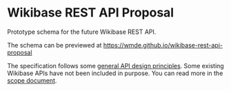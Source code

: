 # Wikibase REST API Proposal

Prototype schema for the future Wikibase REST API.

The schema can be previewed at https://wmde.github.io/wikibase-rest-api-proposal

The specification follows some [general API design principles](PRINCIPLES.md). Some existing Wikibase APIs have not been included in purpose. You can read more in the [scope document](SCOPE.md).